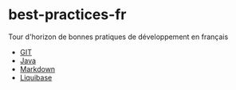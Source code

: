 # best-practices-fr

Tour d'horizon de bonnes pratiques de développement en français

* [GIT](GIT.md)
* [Java](java.md)
* [Markdown](markdown.md)
* [Liquibase](liquibase.md)
